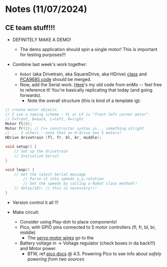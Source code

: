 # Notes (11/07/2024)

## CE team stuff!!!

- DEFINITELY MAKE A DEMO!
  - The demo application should spin a single motor! This is important for testing purposes!!!


- Combine last week's work together:
  - `Robot` (aka Drivetrain, aka SquareDrive, aka HDrive) [class](https://discord.com/channels/990425274652958751/1304270375571423345/1304283357844213820)
 and [PCA9685 code](https://github.com/kitkashi/PCA9698motor-position/blob/main/motorcontroller.cpp) should be merged.
  - Now, add the Serial work. [Here](https://github.com/CollinRoboticsClub/enMo/blob/main/jarduino/jarduino.ino)'s my old code from enMo -- feel free to reference it! You're basically replicating that today (and going forwards).
    - Note the overall structure (this is kind of a template ig):
``````cpp
// create motor objects
// I use a naming scheme - FL or LF is "front-left corner motor".
// F=front, B=back, L=left, R=right
Motor fl(0);
Motor fr(1); // C++ constructor syntax is... something alright
// ... 3 others - note that an H-drive has 5 motors!
HDrive drivetrain (fl, fr, bl, br, middle);

void setup() {
    // Set up the drivetrain
    // Initialize Serial
}

void loop() {
    // Get the latest Serial message
        // Parse it into speeds x,y,rotation
        // Set the speeds by calling a Robot class method!!
    // delay(10); // this is necessary!!!
}
``````
- Version control it all !!!


- Make circuit:
  - Consider using Play-doh to place components!
  - Pico, with GPIO pins connected to 5 motor controllers (fl, fr, bl, br, middle)
    - The [servo motor wires](https://www.vexrobotics.com/276-2193.html#attr-vex_docs_downloads) go to the 
  - Battery voltage in -> Voltage regulator (check boxes in da back!!!) and Motor power.
    - BTW, ref [pico docs](https://datasheets.raspberrypi.com/pico/pico-datasheet.pdf) @ 4.5. Powering Pico to see info about *safely powering from two sources*
